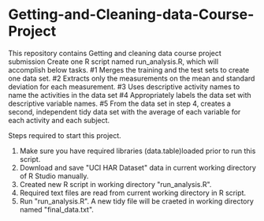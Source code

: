 Getting-and-Cleaning-data-Course-Project
========================================

This repository contains Getting and cleaning data course project submission
Create one R script named run_analysis.R, which will accomplish below tasks.
#1 Merges the training and the test sets to create one data set.
#2 Extracts only the measurements on the mean and standard deviation for each measurement.
#3 Uses descriptive activity names to name the activities in the data set
#4 Appropriately labels the data set with descriptive variable names. 
#5 From the data set in step 4, creates a second, independent tidy data set with the average of each variable for each activity and each subject.

Steps required to start this project.
1. Make sure you have required libraries (data.table)loaded prior to run this script.
2. Download and save "UCI HAR Dataset" data in current working directory of R Studio manually.
3. Created new R script in working directory "run_analysis.R".
4. Required text files are read from current working directory in R script.
5. Run "run_analysis.R". A new tidy file will be craeted in working directory named "final_data.txt".



